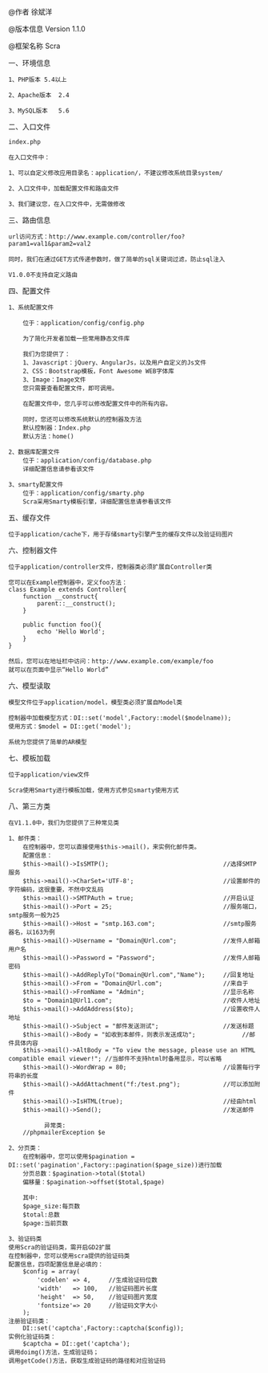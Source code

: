 @作者		徐斌洋

@版本信息		Version 1.1.0

@框架名称		Scra

一、环境信息

	1、PHP版本	5.4以上
	
	2、Apache版本	2.4
	
	3、MySQL版本	5.6

二、入口文件

	index.php
	
	在入口文件中：
	
	1、可以自定义修改应用目录名：application/，不建议修改系统目录system/
	
	2、入口文件中，加载配置文件和路由文件
	
	3、我们建议您，在入口文件中，无需做修改
	
	
三、路由信息

	url访问方式：http://www.example.com/controller/foo?param1=val1&param2=val2
	
	同时，我们在通过GET方式传递参数时，做了简单的sql关键词过滤，防止sql注入
	
	V1.0.0不支持自定义路由

四、配置文件

	1、系统配置文件
	
		位于：application/config/config.php
		
		为了简化开发者加载一些常用静态文件库
	
		我们为您提供了：
		1、Javascript：jQuery、AngularJs，以及用户自定义的Js文件
		2、CSS：Bootstrap模板，Font Awesome WEB字体库
		3、Image：Image文件
		您只需要查看配置文件，即可调用。
		
		在配置文件中，您几乎可以修改配置文件中的所有内容。
		
		同时，您还可以修改系统默认的控制器及方法
		默认控制器：Index.php	
		默认方法：home()
		
	2、数据库配置文件
		位于：application/config/database.php
		详细配置信息请参看该文件
		
	3、smarty配置文件
		位于：application/config/smarty.php
		Scra采用Smarty模板引擎，详细配置信息请参看该文件
		
五、缓存文件

	位于application/cache下，用于存储smarty引擎产生的缓存文件以及验证码图片
	
六、控制器文件

	位于application/controller文件，控制器类必须扩展自Controller类
	
	您可以在Example控制器中，定义foo方法：
	class Example extends Controller{
		function __construct{
			parent::__construct();
		}
		
		public function foo(){
			echo 'Hello World';
		}
	}
	
	然后，您可以在地址栏中访问：http://www.example.com/example/foo
	就可以在页面中显示“Hello World”
	
六、模型读取

	模型文件位于application/model，模型类必须扩展自Model类
	
	控制器中加载模型方式：DI::set('model',Factory::model($modelname));
	使用方式：$model = DI::get('model');
	
	系统为您提供了简单的AR模型
	
七、模板加载

	位于application/view文件
	
	Scra使用Smarty进行模板加载，使用方式参见smarty使用方式
	
八、第三方类

	在V1.1.0中，我们为您提供了三种常见类
	
	1、邮件类：
		在控制器中，您可以直接使用$this->mail()，来实例化邮件类。
		配置信息：
	    $this->mail()->IsSMTP(); 								//选择SMTP服务
	    $this->mail()->CharSet='UTF-8'; 						//设置邮件的字符编码，这很重要，不然中文乱码 
	    $this->mail()->SMTPAuth = true; 						//开启认证 
	    $this->mail()->Port = 25; 								//服务端口，smtp服务一般为25
	    $this->mail()->Host = "smtp.163.com"; 					//smtp服务器名，以163为例
	    $this->mail()->Username = "Domain@Url.com"; 			//发件人邮箱用户名
	    $this->mail()->Password = "Password";	 				//发件人邮箱密码
	    $this->mail()->AddReplyTo("Domain@Url.com","Name");		//回复地址 
	    $this->mail()->From = "Domain@Url.com"; 				//来自于
	    $this->mail()->FromName = "Admin"; 						//显示名称
	    $to = "Domain1@Url1.com"; 								//收件人地址
	    $this->mail()->AddAddress($to); 						//设置收件人地址
	    $this->mail()->Subject = "邮件发送测试"; 					//发送标题
	    $this->mail()->Body = "如收到本邮件，则表示发送成功"; 			//邮件具体内容
	    $this->mail()->AltBody = "To view the message, please use an HTML compatible email viewer!"; //当邮件不支持html时备用显示，可以省略 
	    $this->mail()->WordWrap = 80; 							//设置每行字符串的长度 
	    $this->mail()->AddAttachment("f:/test.png"); 			//可以添加附件 
	    $this->mail()->IsHTML(true); 							//经由html
	    $this->mail()->Send(); 									//发送邮件
	          
	          异常类:
		//phpmailerException $e 
	
	2、分页类：
		在控制器中，您可以使用$pagination = DI::set('pagination',Factory::pagination($page_size))进行加载
		分页总数：$pagination->total($total)
		偏移量：$pagination->offset($total,$page)
		
		其中:
		$page_size:每页数
		$total:总数
		$page:当前页数
		
	3、验证码类
	使用Scra的验证码类，需开启GD2扩展
	在控制器中，您可以使用scra提供的验证码类
	配置信息，四项配置信息是必填的：
		$config = array(
			'codelen' => 4,		//生成验证码位数
			'width'	  => 100,	//验证码图片长度
			'height'  => 50,	//验证码图片宽度
			'fontsize'=> 20		//验证码文字大小
		);
	注册验证码类：
		DI::set('captcha',Factory::captcha($config));
	实例化验证码类：
		$captcha = DI::get('captcha');
	调用doimg()方法，生成验证码；
	调用getCode()方法，获取生成验证码的路径和对应验证码
